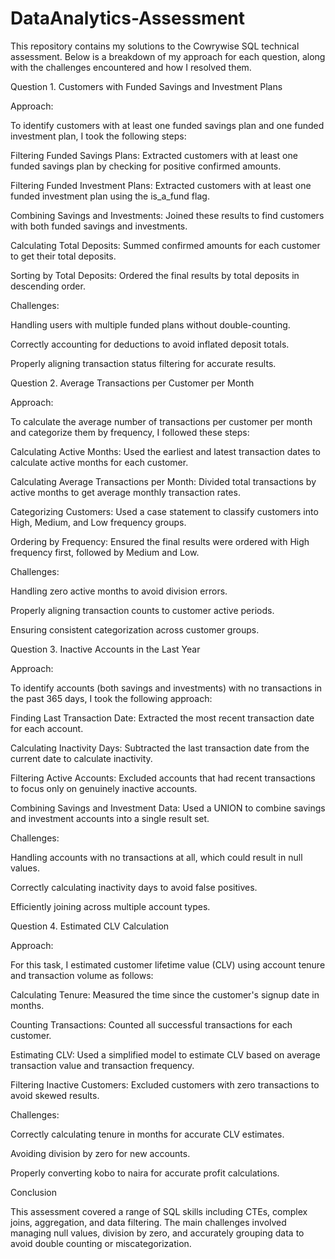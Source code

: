 # DataAnalytics-Assessment

This repository contains my solutions to the Cowrywise SQL technical assessment. Below is a breakdown of my approach for each question, along with the challenges encountered and how I resolved them.

Question 1. Customers with Funded Savings and Investment Plans

Approach:

To identify customers with at least one funded savings plan and one funded investment plan, I took the following steps:

Filtering Funded Savings Plans: Extracted customers with at least one funded savings plan by checking for positive confirmed amounts.

Filtering Funded Investment Plans: Extracted customers with at least one funded investment plan using the is_a_fund flag.

Combining Savings and Investments: Joined these results to find customers with both funded savings and investments.

Calculating Total Deposits: Summed confirmed amounts for each customer to get their total deposits.

Sorting by Total Deposits: Ordered the final results by total deposits in descending order.

Challenges:

Handling users with multiple funded plans without double-counting.

Correctly accounting for deductions to avoid inflated deposit totals.

Properly aligning transaction status filtering for accurate results.

Question 2. Average Transactions per Customer per Month

Approach:

To calculate the average number of transactions per customer per month and categorize them by frequency, I followed these steps:

Calculating Active Months: Used the earliest and latest transaction dates to calculate active months for each customer.

Calculating Average Transactions per Month: Divided total transactions by active months to get average monthly transaction rates.

Categorizing Customers: Used a case statement to classify customers into High, Medium, and Low frequency groups.

Ordering by Frequency: Ensured the final results were ordered with High frequency first, followed by Medium and Low.

Challenges:

Handling zero active months to avoid division errors.

Properly aligning transaction counts to customer active periods.

Ensuring consistent categorization across customer groups.

Question 3. Inactive Accounts in the Last Year

Approach:

To identify accounts (both savings and investments) with no transactions in the past 365 days, I took the following approach:

Finding Last Transaction Date: Extracted the most recent transaction date for each account.

Calculating Inactivity Days: Subtracted the last transaction date from the current date to calculate inactivity.

Filtering Active Accounts: Excluded accounts that had recent transactions to focus only on genuinely inactive accounts.

Combining Savings and Investment Data: Used a UNION to combine savings and investment accounts into a single result set.

Challenges:

Handling accounts with no transactions at all, which could result in null values.

Correctly calculating inactivity days to avoid false positives.

Efficiently joining across multiple account types.

Question 4. Estimated CLV Calculation

Approach:

For this task, I estimated customer lifetime value (CLV) using account tenure and transaction volume as follows:

Calculating Tenure: Measured the time since the customer's signup date in months.

Counting Transactions: Counted all successful transactions for each customer.

Estimating CLV: Used a simplified model to estimate CLV based on average transaction value and transaction frequency.

Filtering Inactive Customers: Excluded customers with zero transactions to avoid skewed results.

Challenges:

Correctly calculating tenure in months for accurate CLV estimates.

Avoiding division by zero for new accounts.

Properly converting kobo to naira for accurate profit calculations.

Conclusion

This assessment covered a range of SQL skills including CTEs, complex joins, aggregation, and data filtering. The main challenges involved managing null values, division by zero, and accurately grouping data to avoid double counting or miscategorization.


